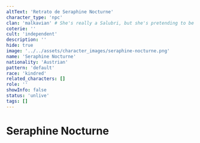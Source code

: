 ```yaml
---
altText: 'Retrato de Seraphine Nocturne'
character_type: 'npc'
clan: 'malkavian' # She's really a Salubri, but she's pretending to be a Malkavian
coterie: ''
cult: 'independent'
description: ''
hide: true
image: '../../assets/character_images/seraphine-nocturne.png'
name: 'Seraphine Nocturne'
nationality: 'Austrian'
pattern: 'default'
race: 'kindred'
related_characters: []
role: ''
showInfo: false
status: 'unlive'
tags: []
---
```


# Seraphine Nocturne
